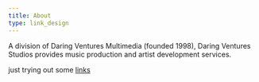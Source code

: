 ```yaml
---
title: About
type: link_design
---
```

A division of Daring Ventures Multimedia (founded 1998), Daring Ventures Studios provides music production and artist development services. 

just trying out some <a href="//daringventuresmultimedia.com">links</a>
